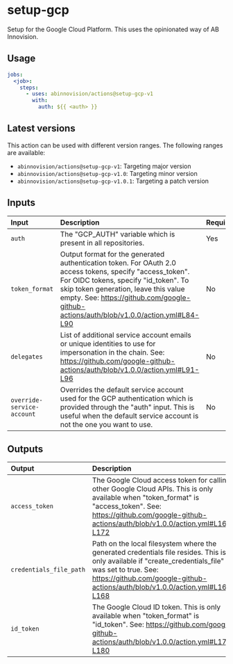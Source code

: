 # setup-gcp

Setup for the Google Cloud Platform. This uses the opinionated way of AB Innovision.

## Usage

[//]: # "x-release-please-start-major"

```yaml
jobs:
  <job>:
    steps:
      - uses: abinnovision/actions@setup-gcp-v1
        with:
          auth: ${{ <auth> }}
```

[//]: # "x-release-please-end"

## Latest versions

This action can be used with different version ranges. The following ranges are available:

- `abinnovision/actions@setup-gcp-v1`: Targeting major version <!-- x-release-please-major -->
- `abinnovision/actions@setup-gcp-v1.0`: Targeting minor version <!-- x-release-please-minor -->
- `abinnovision/actions@setup-gcp-v1.0.1`: Targeting a patch version <!-- x-release-please-version -->

## Inputs

| Input                      | Description                                                                                                                                                                                                                                                                         | Required | Default |
| :------------------------- | :---------------------------------------------------------------------------------------------------------------------------------------------------------------------------------------------------------------------------------------------------------------------------------- | :------- | :------ |
| `auth`                     | The "GCP_AUTH" variable which is present in all repositories.                                                                                                                                                                                                                       | Yes      |         |
| `token_format`             | Output format for the generated authentication token. For OAuth 2.0 access tokens, specify "access_token". For OIDC tokens, specify "id_token". To skip token generation, leave this value empty. See: https://github.com/google-github-actions/auth/blob/v1.0.0/action.yml#L84-L90 | No       | _empty_ |
| `delegates`                | List of additional service account emails or unique identities to use for impersonation in the chain. See: https://github.com/google-github-actions/auth/blob/v1.0.0/action.yml#L91-L96                                                                                             | No       | _empty_ |
| `override-service-account` | Overrides the default service account used for the GCP authentication which is provided through the "auth" input. This is useful when the default service account is not the one you want to use.                                                                                   | No       | _empty_ |

## Outputs

| Output                  | Description                                                                                                                                                                                                                         |
| :---------------------- | :---------------------------------------------------------------------------------------------------------------------------------------------------------------------------------------------------------------------------------- |
| `access_token`          | The Google Cloud access token for calling other Google Cloud APIs. This is only available when "token_format" is "access_token". See: https://github.com/google-github-actions/auth/blob/v1.0.0/action.yml#L169-L172                |
| `credentials_file_path` | Path on the local filesystem where the generated credentials file resides. This is only available if "create_credentials_file" was set to true. See: https://github.com/google-github-actions/auth/blob/v1.0.0/action.yml#L165-L168 |
| `id_token`              | The Google Cloud ID token. This is only available when "token_format" is "id_token". See: https://github.com/google-github-actions/auth/blob/v1.0.0/action.yml#L177-L180                                                            |

